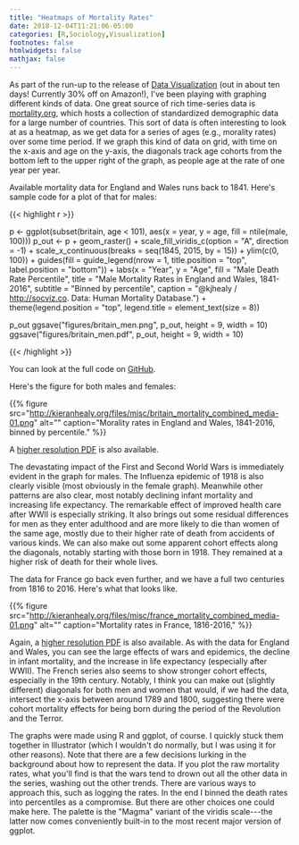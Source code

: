 ```yaml
---
title: "Heatmaps of Mortality Rates"
date: 2018-12-04T11:21:06-05:00
categories: [R,Sociology,Visualization]
footnotes: false
htmlwidgets: false
mathjax: false
---
```


As part of the run-up to the release of [Data Visualization](https://amzn.to/2vfAixM) (out in about ten days! Currently 30% off on Amazon!), I've been playing with graphing different kinds of data. One great source of rich time-series data is [mortality.org](http://mortality.org), which hosts a collection of standardized demographic data for a large number of countries. This sort of data is often interesting to look at as a heatmap, as we get data for a series of ages (e.g., morality rates) over some time period. If we graph this kind of data on grid, with time on the x-axis and age on the y-axis, the diagonals track age cohorts from the bottom left to the upper right of the graph, as people age at the rate of one year per year. 

Available mortality data for England and Wales runs back to 1841. Here's sample code for a plot of that for males:

{{< highlight r >}}

p <- ggplot(subset(britain, age < 101), aes(x = year, y = age, fill = ntile(male, 100)))
p_out <- p + geom_raster() +
    scale_fill_viridis_c(option = "A", direction = -1) +
    scale_x_continuous(breaks = seq(1845, 2015, by = 15)) +
    ylim(c(0, 100)) +
    guides(fill = guide_legend(nrow = 1, title.position = "top", label.position = "bottom")) +
    labs(x = "Year", y = "Age", fill = "Male Death Rate Percentile",
         title = "Male Mortality Rates in England and Wales, 1841-2016",
         subtitle = "Binned by percentile",
         caption = "@kjhealy / http://socviz.co. Data: Human Mortality Database.") +
    theme(legend.position = "top",
          legend.title = element_text(size = 8))

p_out
ggsave("figures/britain_men.png", p_out, height = 9, width = 10)
ggsave("figures/britain_men.pdf", p_out, height = 9, width = 10)


{{< /highlight >}}

You can look at the full code on [GitHub](https://github.com/kjhealy/lexis_surface).


Here's the figure for both males and females:


{{% figure src="http://kieranhealy.org/files/misc/britain_mortality_combined_media-01.png" alt="" caption="Morality rates in England and Wales, 1841-2016, binned by percentile." %}}

A [higher resolution PDF](http://kieranhealy.org/files/misc/britain_mortality_combined_media.pdf) is also available. 

The devastating impact of the First and Second World Wars is immediately evident in the graph for males. The Influenza epidemic of 1918 is also clearly visible (most obviously in the female graph). Meanwhile other patterns are also clear, most notably declining infant mortality and increasing life expectancy. The remarkable effect of improved health care after WWII is especially striking. It also brings out some residual differences for men as they enter adulthood and are more likely to die than women of the same age, mostly due to their higher rate of death from accidents of various kinds. We can also make out some apparent cohort effects along the diagonals, notably starting with those born in 1918. They remained at a higher risk of death for their whole lives.

The data for France go back even further, and we have a full two centuries from 1816 to 2016. Here's what that looks like.

{{% figure src="http://kieranhealy.org/files/misc/france_mortality_combined_media-01.png" alt="" caption="Mortality rates in France, 1816-2016," %}}

Again, a [higher resolution PDF](http://kieranhealy.org/files/misc/france_mortality_combined_media.pdf) is also available. As with the data for England and Wales, you can see the large effects of wars and epidemics, the decline in infant mortality, and the increase in life expectancy (especially after WWII). The French series also seems to show stronger cohort effects, especially in the 19th century. Notably, I think you can make out (slightly different) diagonals for both men and women that would, if we had the data, intersect the x-axis between around 1789 and 1800, suggesting there were cohort mortality effects for being born during the period of the Revolution and the Terror.

The graphs were made using R and ggplot, of course. I quickly stuck them together in Illustrator (which I wouldn't do normally, but I was using it for other reasons). Note that there are a few decisions lurking in the background about how to represent the data. If you plot the raw mortality rates, what you'll find is that the wars tend to drown out all the other data in the series, washing out the other trends. There are various ways to approach this, such as logging the rates. In the end I binned the death rates into percentiles as a compromise. But there are other choices one could make here. The palette is the "Magma" variant of the viridis scale---the latter now comes conveniently built-in to the most recent major version of ggplot. 

